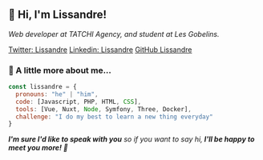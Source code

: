 <h2> 🤙 Hi, I'm Lissandre! </h2>
<p><em>Web developer at TATCHI Agency, and student at Les Gobelins.</em></p>

[Twitter: Lissandre](https://twitter.com/lissandre_pdlp)
[Linkedin: Lissandre](https://www.linkedin.com/in/lissandrepasdeloup)
[GitHub Lissandre](https://github.com/Lissandre)


### 🧠 A little more about me...  

```javascript
const lissandre = {
  pronouns: "he" | "him",
  code: [Javascript, PHP, HTML, CSS],
  tools: [Vue, Nuxt, Node, Symfony, Three, Docker],
  challenge: "I do my best to learn a new thing everyday"
}
```

<em><b>I'm sure I'd like to speak with you</b> so if you want to say hi,<b> I'll be happy to meet you more! 🍺</b></em>
